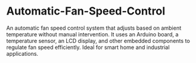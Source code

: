 # Automatic-Fan-Speed-Control
An automatic fan speed control system that adjusts based on ambient temperature without manual intervention. It uses an Arduino board, a temperature sensor, an LCD display, and other embedded components to regulate fan speed efficiently. Ideal for smart home and industrial applications.
